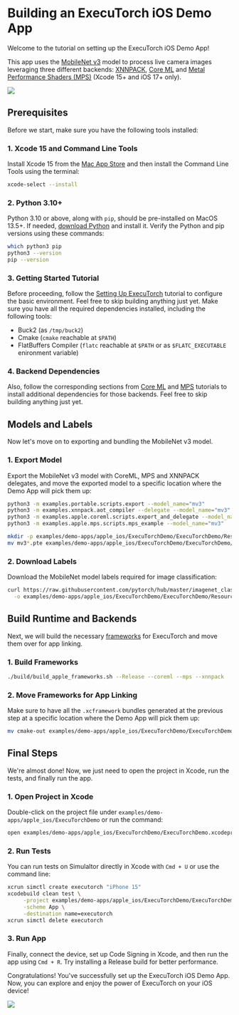 # Building an ExecuTorch iOS Demo App

Welcome to the tutorial on setting up the ExecuTorch iOS Demo App!

This app uses the
[MobileNet v3](https://pytorch.org/vision/main/models/mobilenetv3.html) model to
process live camera images leveraging three different backends:
[XNNPACK](https://github.com/google/XNNPACK),
[Core ML](https://developer.apple.com/documentation/coreml) and
[Metal Performance Shaders (MPS)](https://developer.apple.com/documentation/metalperformanceshaders)
(Xcode 15+ and iOS 17+ only).

![](_static/img/demo_ios_app.jpg)

## Prerequisites

Before we start, make sure you have the following tools installed:

### 1. Xcode 15 and Command Line Tools

Install Xcode 15 from the
[Mac App Store](https://apps.apple.com/app/xcode/id497799835) and then install
the Command Line Tools using the terminal:

```bash
xcode-select --install
```

### 2. Python 3.10+

Python 3.10 or above, along with `pip`, should be pre-installed on MacOS 13.5+.
If needed, [download Python](https://www.python.org/downloads/macos/) and
install it. Verify the Python and pip versions using these commands:

```bash
which python3 pip
python3 --version
pip --version
```

### 3. Getting Started Tutorial

Before proceeding, follow the [Setting Up ExecuTorch](https://pytorch.org/executorch/stable/getting-started-setup)
tutorial to configure the basic environment. Feel free to skip building anything
just yet. Make sure you have all the required dependencies installed, including
the following tools:

- Buck2 (as `/tmp/buck2`)
- Cmake (`cmake` reachable at `$PATH`)
- FlatBuffers Compiler (`flatc` reachable at `$PATH` or as `$FLATC_EXECUTABLE`
  enironment variable)

### 4. Backend Dependencies

Also, follow the corresponding sections from [Core ML](build-run-coreml.md) and
[MPS](build-run-mps.md) tutorials to install additional dependencies for those
backends. Feel free to skip building anything just yet.

## Models and Labels

Now let's move on to exporting and bundling the MobileNet v3 model.

### 1. Export Model

Export the MobileNet v3 model with CoreML, MPS and XNNPACK delegates, and move
the exported model to a specific location where the Demo App will pick them up:

```bash
python3 -m examples.portable.scripts.export --model_name="mv3"
python3 -m examples.xnnpack.aot_compiler --delegate --model_name="mv3"
python3 -m examples.apple.coreml.scripts.export_and_delegate --model_name="mv3"
python3 -m examples.apple.mps.scripts.mps_example --model_name="mv3"

mkdir -p examples/demo-apps/apple_ios/ExecuTorchDemo/ExecuTorchDemo/Resources/Models/MobileNet/
mv mv3*.pte examples/demo-apps/apple_ios/ExecuTorchDemo/ExecuTorchDemo/Resources/Models/MobileNet/
```

### 2. Download Labels

Download the MobileNet model labels required for image classification:

```bash
curl https://raw.githubusercontent.com/pytorch/hub/master/imagenet_classes.txt \
  -o examples/demo-apps/apple_ios/ExecuTorchDemo/ExecuTorchDemo/Resources/Models/MobileNet/imagenet_classes.txt
```

## Build Runtime and Backends

Next, we will build the necessary
[frameworks](https://developer.apple.com/documentation/xcode/creating-a-multi-platform-binary-framework-bundle)
for ExecuTorch and move them over for app linking.

### 1. Build Frameworks

```bash
./build/build_apple_frameworks.sh --Release --coreml --mps --xnnpack
```

### 2. Move Frameworks for App Linking

Make sure to have all the `.xcframework` bundles generated at the previous step
at a specific location where the Demo App will pick them up:

```bash
mv cmake-out examples/demo-apps/apple_ios/ExecuTorchDemo/ExecuTorchDemo/Frameworks
```

## Final Steps

We're almost done! Now, we just need to open the project in Xcode, run the
tests, and finally run the app.

### 1. Open Project in Xcode

Double-click on the project file under
`examples/demo-apps/apple_ios/ExecuTorchDemo` or run the command:

```bash
open examples/demo-apps/apple_ios/ExecuTorchDemo/ExecuTorchDemo.xcodeproj
```

### 2. Run Tests

You can run tests on Simulaltor directly in Xcode with `Cmd + U` or use the
command line:

```bash
xcrun simctl create executorch "iPhone 15"
xcodebuild clean test \
     -project examples/demo-apps/apple_ios/ExecuTorchDemo/ExecuTorchDemo.xcodeproj \
     -scheme App \
     -destination name=executorch
xcrun simctl delete executorch
```

### 3. Run App

Finally, connect the device, set up Code Signing in Xcode, and then run the app
using `Cmd + R`. Try installing a Release build for better performance.

Congratulations! You've successfully set up the ExecuTorch iOS Demo App. Now,
you can explore and enjoy the power of ExecuTorch on your iOS device!

![](_static/img/demo_ios_xcode.jpg)

